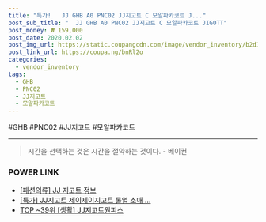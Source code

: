 ```yaml
--- 
title: "특가!   JJ GHB A0 PNC02 JJ지고트 C 모알파카코트 J..." 
post_sub_title: "  JJ GHB A0 PNC02 JJ지고트 C 모알파카코트 JIGOTT" 
post_money: ₩ 159,000 
post_date: 2020.02.02 
post_img_url: https://static.coupangcdn.com/image/vendor_inventory/b2d1/7b4e9b8fe5dc8e6bab79b3d4dc356a98d2822a84d479647153d8f787aac8.jpg 
post_link_url: https://coupa.ng/bnRl2o 
categories: 
  - vendor_inventory 
tags: 
  - GHB 
  - PNC02 
  - JJ지고트 
  - 모알파카코트 
--- 
```

  #GHB #PNC02 #JJ지고트 #모알파카코트 
<hr> 

> 시간을 선택하는 것은 시간을 절약하는 것이다. - 베이컨 


### POWER LINK

* <a href="https://blog.naver.com/santokki14/221768383351" target="_blank"> [패션의류] JJ 지고트 정보 </a>
* <a href="https://blog.naver.com/santokki14/221788138543" target="_blank">[특가] JJ지고트 제이제이지고트 롤업 소매 ...</a>
* <a href="https://blog.naver.com/an0733/221793199740" target="_blank"> TOP ~39위 [생활] JJ지고트원피스</a>
